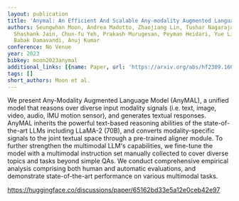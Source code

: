 ```yaml
---
layout: publication
title: 'Anymal: An Efficient And Scalable Any-modality Augmented Language Model'
authors: Seungwhan Moon, Andrea Madotto, Zhaojiang Lin, Tushar Nagarajan, Matt Smith,
  Shashank Jain, Chun-fu Yeh, Prakash Murugesan, Peyman Heidari, Yue Liu, Kavya Srinet,
  Babak Damavandi, Anuj Kumar
conference: No Venue
year: 2023
bibkey: moon2023anymal
additional_links: [{name: Paper, url: 'https://arxiv.org/abs/hf2309.16058'}]
tags: []
short_authors: Moon et al.
---
```

We present Any-Modality Augmented Language Model (AnyMAL), a unified model that reasons over diverse input modality signals (i.e. text, image, video, audio, IMU motion sensor), and generates textual responses. AnyMAL inherits the powerful text-based reasoning abilities of the state-of-the-art LLMs including LLaMA-2 (70B), and converts modality-specific signals to the joint textual space through a pre-trained aligner module. To further strengthen the multimodal LLM's capabilities, we fine-tune the model with a multimodal instruction set manually collected to cover diverse topics and tasks beyond simple QAs. We conduct comprehensive empirical analysis comprising both human and automatic evaluations, and demonstrate state-of-the-art performance on various multimodal tasks.

https://huggingface.co/discussions/paper/65162bd33e5a12e0ceb42e97